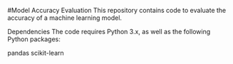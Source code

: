 #Model Accuracy Evaluation
This repository contains code to evaluate the accuracy of a machine learning model.

Dependencies
The code requires Python 3.x, as well as the following Python packages:

pandas
scikit-learn

